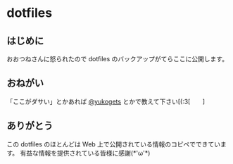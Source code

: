 # dotfiles
## はじめに
おおつねさんに怒られたので dotfiles のバックアップがてらここに公開します。

## おねがい
「ここがダサい」とかあれば [@yukogets](http://twitter.com/yukogets) とかで教えて下さい\[\(:3\[　　\]

## ありがとう
この dotfiles のほとんどは Web 上で公開されている情報のコピペでできています。
有益な情報を提供されている皆様に感謝\(\*'ω'\*\)
